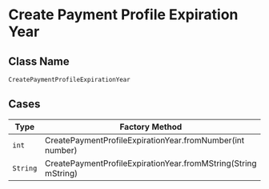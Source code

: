 
# Create Payment Profile Expiration Year

## Class Name

`CreatePaymentProfileExpirationYear`

## Cases

| Type | Factory Method |
|  --- | --- |
| `int` | CreatePaymentProfileExpirationYear.fromNumber(int number) |
| `String` | CreatePaymentProfileExpirationYear.fromMString(String mString) |

